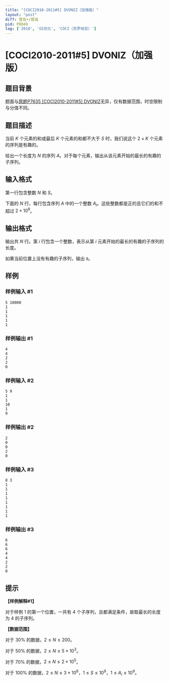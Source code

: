 ```yaml
---
title: "[COCI2010-2011#5] DVONIZ（加强版）"
layout: "post"
diff: 普及+/提高
pid: P8049
tag: ['2010', 'O2优化', 'COCI（克罗地亚）']
---
```

# [COCI2010-2011#5] DVONIZ（加强版）
## 题目背景

题面与[原题P7635 [COCI2010-2011#5] DVONIZ](https://www.luogu.com.cn/problem/P7635)无异，仅有数据范围，时空限制与分值不同。
## 题目描述

当前 $K$ 个元素的和或最后 $K$ 个元素的和都不大于 $S$ 时，我们说这个 $2\times K$ 个元素的序列是有趣的。

给出一个长度为 $N$ 的序列 $A$。对于每个元素，输出从该元素开始的最长的有趣的子序列。
## 输入格式

第一行包含整数 $N$ 和 $S$。

下面的 $N$ 行，每行包含序列 $A$ 中的一个整数 $A_i$。这些整数都是正的且它们的和不超过 $2\times 10^9$。
## 输出格式

输出共 $N$ 行。第 $i$ 行包含一个整数，表示从第 $i$ 元素开始的最长的有趣的子序列的长度。

如果当前位置上没有有趣的子序列，输出 `0`。
## 样例

### 样例输入 #1
```
5 10000
1
1
1
1
1 
```
### 样例输出 #1
```
4
4
2
2
0 
```
### 样例输入 #2
```
5 9
1
1
10
1
9 
```
### 样例输出 #2
```
2
0
0
2
0 
```
### 样例输入 #3
```
8 3
1
1
1
1
1
1
1
1 
```
### 样例输出 #3
```
6
6
6
4
4
2
2
0 
```
## 提示

**【样例解释#1】**

对于样例 $1$ 的第一个位置，一共有 $4$ 个子序列，且都满足条件，故取最长的长度为 $4$ 的子序列。

**【数据范围】**

对于 $30\%$ 的数据，$2\le N \le 200$。

对于 $50\%$ 的数据，$2\le N \le 5 \times 10^3$。

对于 $70\%$ 的数据，$2 \le N \le 2 \times 10^5$。

对于 $100\%$ 的数据，$2\le N \le 3 \times 10^6$，$1\le S \le 10^9$，$1\le A_i \le 10^9$。
